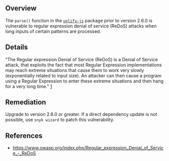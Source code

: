 ## Overview
The `parse()` function in the [`uglify-js`](https://www.npmjs.com/package/uglify-js) package prior to version 2.6.0 is vulnerable to regular expression denial of service (ReDoS) attacks when long inputs of certain patterns are processed.

## Details
"The Regular expression Denial of Service (ReDoS) is a Denial of Service attack, that exploits the fact that most Regular Expression implementations may reach extreme situations that cause them to work very slowly (exponentially related to input size). An attacker can then cause a program using a Regular Expression to enter these extreme situations and then hang for a very long time." [1](https://www.owasp.org/index.php/Regular_expression_Denial_of_Service_-_ReDoS)

## Remediation
Upgrade to version 2.6.0 or greater. 
If a direct dependency update is not possible, use `snyk wizard` to patch this vulnerability.

## References

- https://www.owasp.org/index.php/Regular_expression_Denial_of_Service_-_ReDoS
